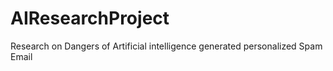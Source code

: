 # AIResearchProject
Research on Dangers of Artificial intelligence generated personalized Spam Email
